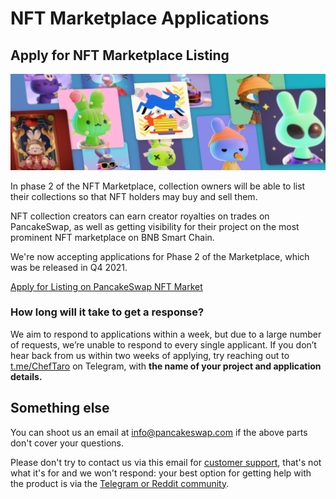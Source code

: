 # NFT Marketplace Applications

## Apply for NFT Marketplace Listing

![](../.gitbook/assets/nft-masthead.png)

In phase 2 of the NFT Marketplace, collection owners will be able to list their collections so that NFT holders may buy and sell them.

NFT collection creators can earn creator royalties on trades on PancakeSwap, as well as getting visibility for their project on the most prominent NFT marketplace on BNB Smart Chain.

We're now accepting applications for Phase 2 of the Marketplace, which was be released in Q4 2021.

[Apply for Listing on PancakeSwap NFT Market](https://docs.google.com/forms/d/e/1FAIpQLSdLjOEiJT4s8No2QT2TKknuUSlVMndARFgng4MDJMsoFQjR-A/viewform)

### How long will it take to get a response?

We aim to respond to applications within a week, but due to a large number of requests, we’re unable to respond to every single applicant. If you don’t hear back from us within two weeks of applying, try reaching out to[ t.me/ChefTaro](https://t.me/ChefTaro) on Telegram, with **the name of your project and application details.**

## Something else

You can shoot us an email at info@pancakeswap.com if the above parts don't cover your questions.

Please don't try to contact us via this email for [customer support](customer-support.md), that's not what it's for and we won't respond: your best option for getting help with the product is via the [Telegram or Reddit community](telegram.md).
